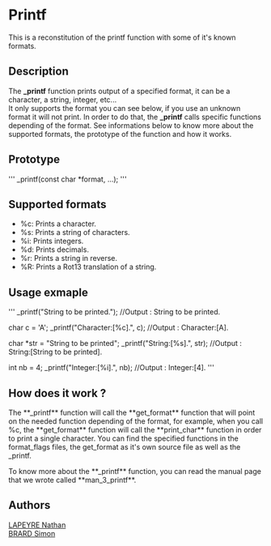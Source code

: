 # Printf

This is a reconstitution of the printf function with some of it's known formats.

## Description

The **_printf** function prints output of a specified format, it can be a character, a string, integer, etc...<br>
It only supports the format you can see below, if you use an unknown format it will not print. In order to do that, the **_printf** calls specific functions depending of the format. See informations below to know more about the supported formats, the prototype of the function and how it works.

## Prototype

'''
_printf(const char *format, ...);
'''

## Supported formats

+ %c: Prints a character.
+ %s: Prints a string of characters.
+ %i: Prints integers.
+ %d: Prints decimals.
+ %r: Prints a string in reverse.
+ %R: Prints a Rot13 translation of a string.

## Usage exmaple

'''
_printf("String to be printed.");
//Output : String to be printed.

char c = 'A';
_printf("Character:[%c].", c);
//Output : Character:[A].

char *str = "String to be printed";
_printf("String:[%s].", str);
//Output : String:[String to be printed].

int nb = 4;
_printf("Integer:[%i].", nb);
//Output : Integer:[4].
'''

## How does it work ?

<p>The **_printf** function will call the **get_format** function that will point on the needed function depending of the format, for example, when you call %c, the **get_format** function will call the **print_char** function in order to print a single character. You can find the specified functions in the format_flags files, the get_format as it's own source file as well as the _printf.<p>

<p>To know more about the **_printf** function, you can read the manual page that we wrote called **man_3_printf**.<p>

## Authors

[LAPEYRE Nathan](https://github.com/Sarolus)<br>
[BRARD Simon](https://github.com/SimonBr017)